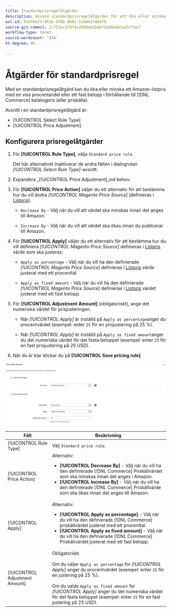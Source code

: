 ```yaml
---
title: Standardprisregelåtgärder
description: Använd standardprisregelåtgärder för att öka eller minska ett listpris för Amazon i förhållande till Commerce-katalogpriset (eller priskällan).
exl-id: 91df6ef3-852b-478b-8b01-51dd437dd4f9
source-git-commit: 2c753ec5f6f4cd509e61b4875e09e9a1a2577ee7
workflow-type: tm+mt
source-wordcount: '334'
ht-degree: 0%

---
```


# Åtgärder för standardprisregel

Med en standardprisregelåtgärd kan du öka eller minska ett Amazon-listpris med en viss procentandel eller ett fast belopp i förhållande till [!DNL Commerce] katalogpris (eller priskälla).

Avsnitt i en standardprisregelåtgärd är:

- [!UICONTROL Select Rule Type]
- [!UICONTROL Price Adjustment]

## Konfigurera prisregelåtgärder

1. För **[!UICONTROL Rule Type]**, välja `Standard price rule`.

   Det här alternativet inaktiverar de andra fälten i dialogrutan _[!UICONTROL Select Rule Type]_-avsnitt.

1. Expandera _[!UICONTROL Price Adjustment]_vid behov.

1. För **[!UICONTROL Price Action]** väljer du ett alternativ för att bestämma hur du vill ändra *[!UICONTROL Magento Price Source]* (definieras i [Listpris](./listing-price.md)).

   - `Decrease By` - Välj när du vill att värdet ska minskas innan det anges till Amazon.

   - `Increase By` - Välj när du vill att värdet ska ökas innan du publicerar till Amazon.

1. För **[!UICONTROL Apply]** väljer du ett alternativ för att bestämma hur du vill definiera *[!UICONTROL Magento Price Source]* definieras i [Listpris](./listing-price.md) värde som ska justeras:

   - `Apply as percentage` - Välj när du vill ha den definierade *[!UICONTROL Magento Price Source]* definieras i [Listpris](./listing-price.md) värde justerat med ett procenttal

   - `Apply as fixed amount` - Välj när du vill ha den definierade *[!UICONTROL Magento Price Source]* definieras i [Listpris](./listing-price.md) värdet justerat med ett fast belopp.

1. För **[!UICONTROL Adjustment Amount]** (obligatoriskt), ange det numeriska värdet för prisjusteringen.

   - När *[!UICONTROL Apply]* är inställd på `Apply as percentage`anger du procentvärdet (exempel: enter `25` för en prisjustering på 25 %).

   - När *[!UICONTROL Apply]* är inställd på `Apply as fixed amount`anger du det numeriska värdet för det fasta beloppet (exempel: enter `25` för en fast prisjustering på 25 USD).

1. När du är klar klickar du på **[!UICONTROL Save pricing rule]**.

![Standardprisregel](assets/ob-price-rule-action-standard-example.png)

| Fält | Beskrivning |
|---|---|
| [!UICONTROL Rule Type] | Välj `Standard price rule`. |
| [!UICONTROL Price Action] | Alternativ:<ul><li>**[!UICONTROL Decrease By]** - Välj när du vill ha den definierade [!DNL Commerce] Priskällvärdet som ska minskas innan det anges i Amazon.</li><li>**[!UICONTROL Increase By]** - Välj när du vill ha den definierade [!DNL Commerce] Priskällvärde som ska ökas innan det anges till Amazon.</li></ul> |
| [!UICONTROL Apply] | Alternativ:<ul><li>**[!UICONTROL Apply as percentage]** - Välj när du vill ha den definierade [!DNL Commerce] priskällvärdet justerat med ett procenttal.</li><li>**[!UICONTROL Apply as fixed amount]** - Välj när du vill ha den definierade [!DNL Commerce] Priskällvärdet justerat med ett fast belopp.</li></ul> |
| [!UICONTROL Adjustment Amount] | Obligatoriskt.<br><br>Om du väljer `Apply as percentage` for *[!UICONTROL Apply]* anger du procentvärdet (exempel: enter `25` för en justering på 25 %).<br><br>Om du valde `Apply as fixed amount` for *[!UICONTROL Apply]* anger du det numeriska värdet för det fasta beloppet (exempel: enter `25` för en fast justering på 25 USD). |
